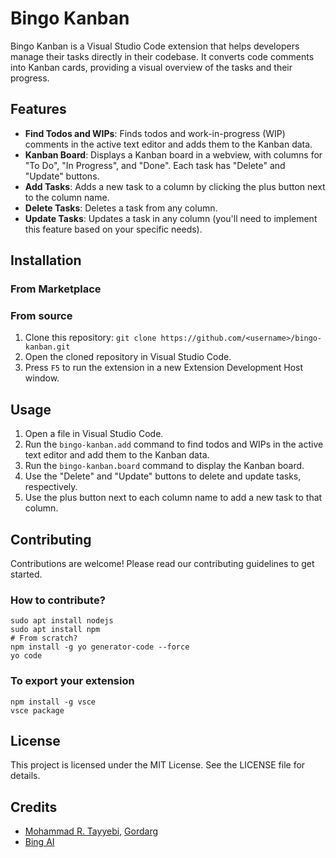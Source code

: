 
# Bingo Kanban

Bingo Kanban is a Visual Studio Code extension that helps developers manage their tasks directly in their codebase. It converts code comments into Kanban cards, providing a visual overview of the tasks and their progress.

## Features

- **Find Todos and WIPs**: Finds todos and work-in-progress (WIP) comments in the active text editor and adds them to the Kanban data.
- **Kanban Board**: Displays a Kanban board in a webview, with columns for "To Do", "In Progress", and "Done". Each task has "Delete" and "Update" buttons.
- **Add Tasks**: Adds a new task to a column by clicking the plus button next to the column name.
- **Delete Tasks**: Deletes a task from any column.
- **Update Tasks**: Updates a task in any column (you'll need to implement this feature based on your specific needs).

## Installation

### From Marketplace

### From source
1. Clone this repository: `git clone https://github.com/<username>/bingo-kanban.git`
2. Open the cloned repository in Visual Studio Code.
3. Press `F5` to run the extension in a new Extension Development Host window.

## Usage

1. Open a file in Visual Studio Code.
2. Run the `bingo-kanban.add` command to find todos and WIPs in the active text editor and add them to the Kanban data.
3. Run the `bingo-kanban.board` command to display the Kanban board.
4. Use the "Delete" and "Update" buttons to delete and update tasks, respectively.
5. Use the plus button next to each column name to add a new task to that column.

## Contributing

Contributions are welcome! Please read our contributing guidelines to get started.

### How to contribute?

```
sudo apt install nodejs
sudo apt install npm
# From scratch?
npm install -g yo generator-code --force
yo code
```

### To export your extension

```
npm install -g vsce
vsce package
```

## License

This project is licensed under the MIT License. See the LICENSE file for details.

## Credits

- [Mohammad R. Tayyebi](https://tyyi.net), [Gordarg](https://gordarg.com)
- [Bing AI](https://chat.bing.com)